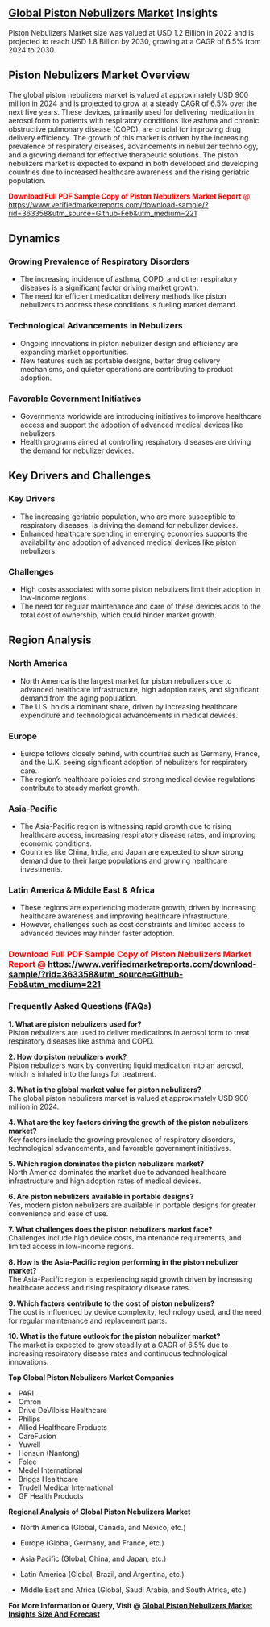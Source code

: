 <h2><a href="https://www.verifiedmarketreports.com/download-sample/?rid=363358&amp;utm_source=Github&amp;utm_medium=221" target="_blank">Global Piston Nebulizers Market</a> Insights</h2><p>Piston Nebulizers Market size was valued at USD 1.2 Billion in 2022 and is projected to reach USD 1.8 Billion by 2030, growing at a CAGR of 6.5% from 2024 to 2030.</p><p> <h2>Piston Nebulizers Market Overview</h2> <p>The global piston nebulizers market is valued at approximately USD 900 million in 2024 and is projected to grow at a steady CAGR of 6.5% over the next five years. These devices, primarily used for delivering medication in aerosol form to patients with respiratory conditions like asthma and chronic obstructive pulmonary disease (COPD), are crucial for improving drug delivery efficiency. The growth of this market is driven by the increasing prevalence of respiratory diseases, advancements in nebulizer technology, and a growing demand for effective therapeutic solutions. The piston nebulizers market is expected to expand in both developed and developing countries due to increased healthcare awareness and the rising geriatric population. <p><span class=""><span style="color: #ff0000;"><strong>Download Full PDF Sample Copy of Piston Nebulizers Market Report</strong> @ </span><a href="https://www.verifiedmarketreports.com/download-sample/?rid=363358&amp;utm_source=Github-Feb&amp;utm_medium=221" target="_blank">https://www.verifiedmarketreports.com/download-sample/?rid=363358&amp;utm_source=Github-Feb&amp;utm_medium=221</a></span></p></p> <h2>Dynamics</h2> <h3>Growing Prevalence of Respiratory Disorders</h3> <ul> <li>The increasing incidence of asthma, COPD, and other respiratory diseases is a significant factor driving market growth.</li> <li>The need for efficient medication delivery methods like piston nebulizers to address these conditions is fueling market demand.</li> </ul> <h3>Technological Advancements in Nebulizers</h3> <ul> <li>Ongoing innovations in piston nebulizer design and efficiency are expanding market opportunities.</li> <li>New features such as portable designs, better drug delivery mechanisms, and quieter operations are contributing to product adoption.</li> </ul> <h3>Favorable Government Initiatives</h3> <ul> <li>Governments worldwide are introducing initiatives to improve healthcare access and support the adoption of advanced medical devices like nebulizers.</li> <li>Health programs aimed at controlling respiratory diseases are driving the demand for nebulizer devices.</li> </ul> <h2>Key Drivers and Challenges</h2> <h3>Key Drivers</h3> <ul> <li>The increasing geriatric population, who are more susceptible to respiratory diseases, is driving the demand for nebulizer devices.</li> <li>Enhanced healthcare spending in emerging economies supports the availability and adoption of advanced medical devices like piston nebulizers.</li> </ul> <h3>Challenges</h3> <ul> <li>High costs associated with some piston nebulizers limit their adoption in low-income regions.</li> <li>The need for regular maintenance and care of these devices adds to the total cost of ownership, which could hinder market growth.</li> </ul> <h2>Region Analysis</h2> <h3>North America</h3> <ul> <li>North America is the largest market for piston nebulizers due to advanced healthcare infrastructure, high adoption rates, and significant demand from the aging population.</li> <li>The U.S. holds a dominant share, driven by increasing healthcare expenditure and technological advancements in medical devices.</li> </ul> <h3>Europe</h3> <ul> <li>Europe follows closely behind, with countries such as Germany, France, and the U.K. seeing significant adoption of nebulizers for respiratory care.</li> <li>The region’s healthcare policies and strong medical device regulations contribute to steady market growth.</li> </ul> <h3>Asia-Pacific</h3> <ul> <li>The Asia-Pacific region is witnessing rapid growth due to rising healthcare access, increasing respiratory disease rates, and improving economic conditions.</li> <li>Countries like China, India, and Japan are expected to show strong demand due to their large populations and growing healthcare investments.</li> </ul> <h3>Latin America & Middle East & Africa</h3> <ul> <li>These regions are experiencing moderate growth, driven by increasing healthcare awareness and improving healthcare infrastructure.</li> <li>However, challenges such as cost constraints and limited access to advanced devices may hinder faster adoption.</li> </ul> <h3><p><span class=""><span style="color: #ff0000;"><strong>Download Full PDF Sample Copy of Piston Nebulizers Market Report</strong> @ </span><a href="https://www.verifiedmarketreports.com/download-sample/?rid=363358&amp;utm_source=Github-Feb&amp;utm_medium=221" target="_blank">https://www.verifiedmarketreports.com/download-sample/?rid=363358&amp;utm_source=Github-Feb&amp;utm_medium=221</a></span></p></h3> <h3>Frequently Asked Questions (FAQs)</h3> <p><strong>1. What are piston nebulizers used for?</strong><br>Piston nebulizers are used to deliver medications in aerosol form to treat respiratory diseases like asthma and COPD.</p> <p><strong>2. How do piston nebulizers work?</strong><br>Piston nebulizers work by converting liquid medication into an aerosol, which is inhaled into the lungs for treatment.</p> <p><strong>3. What is the global market value for piston nebulizers?</strong><br>The global piston nebulizers market is valued at approximately USD 900 million in 2024.</p> <p><strong>4. What are the key factors driving the growth of the piston nebulizers market?</strong><br>Key factors include the growing prevalence of respiratory disorders, technological advancements, and favorable government initiatives.</p> <p><strong>5. Which region dominates the piston nebulizers market?</strong><br>North America dominates the market due to advanced healthcare infrastructure and high adoption rates of medical devices.</p> <p><strong>6. Are piston nebulizers available in portable designs?</strong><br>Yes, modern piston nebulizers are available in portable designs for greater convenience and ease of use.</p> <p><strong>7. What challenges does the piston nebulizers market face?</strong><br>Challenges include high device costs, maintenance requirements, and limited access in low-income regions.</p> <p><strong>8. How is the Asia-Pacific region performing in the piston nebulizer market?</strong><br>The Asia-Pacific region is experiencing rapid growth driven by increasing healthcare access and rising respiratory disease rates.</p> <p><strong>9. Which factors contribute to the cost of piston nebulizers?</strong><br>The cost is influenced by device complexity, technology used, and the need for regular maintenance and replacement parts.</p> <p><strong>10. What is the future outlook for the piston nebulizer market?</strong><br>The market is expected to grow steadily at a CAGR of 6.5% due to increasing respiratory disease rates and continuous technological innovations.</p> </p><p><strong>Top Global Piston Nebulizers Market Companies</strong></p><div data-test-id=""><p><li>PARI</li><li> Omron</li><li> Drive DeVilbiss Healthcare</li><li> Philips</li><li> Allied Healthcare Products</li><li> CareFusion</li><li> Yuwell</li><li> Honsun (Nantong)</li><li> Folee</li><li> Medel International</li><li> Briggs Healthcare</li><li> Trudell Medical International</li><li> GF Health Products</li></p><div><strong>Regional Analysis of&nbsp;Global Piston Nebulizers Market</strong></div><ul><li dir="ltr"><p dir="ltr">North America&nbsp;(Global, Canada, and Mexico, etc.)</p></li><li dir="ltr"><p dir="ltr">Europe (Global, Germany, and France, etc.)</p></li><li dir="ltr"><p dir="ltr">Asia Pacific&nbsp;(Global, China, and Japan, etc.)</p></li><li dir="ltr"><p dir="ltr">Latin America&nbsp;(Global, Brazil, and Argentina, etc.)</p></li><li dir="ltr">Middle East and Africa&nbsp;(Global, Saudi Arabia, and South Africa, etc.)</li></ul><p><strong>For More Information or Query, Visit @&nbsp;</strong><strong><a href="https://www.verifiedmarketreports.com/product/piston-nebulizers-market/?utm_source=Github&amp;utm_medium=221" target="_blank">Global Piston Nebulizers Market Insights Size And Forecast</a></strong></p></div>
